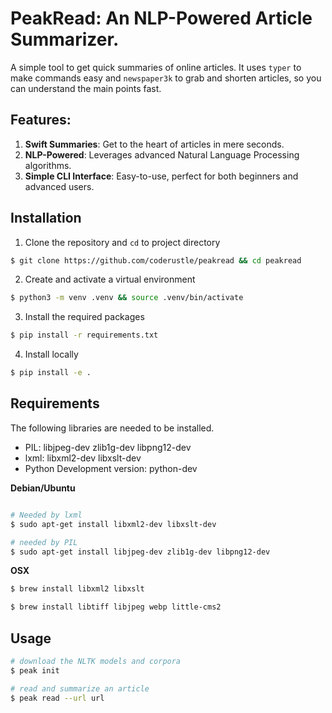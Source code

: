 # PeakRead: An NLP-Powered Article Summarizer.

A simple tool to get quick summaries of online articles. It uses `typer` to make commands easy and `newspaper3k` to grab and shorten articles, so you can understand the main points fast.

## Features:
1. **Swift Summaries**: Get to the heart of articles in mere seconds.
2. **NLP-Powered**: Leverages advanced Natural Language Processing algorithms.
3. **Simple CLI Interface**: Easy-to-use, perfect for both beginners and advanced users.

## Installation

1. Clone the repository and `cd` to project directory
```bash
$ git clone https://github.com/coderustle/peakread && cd peakread
```
2. Create and activate a virtual environment
```bash
$ python3 -m venv .venv && source .venv/bin/activate
```
3. Install the required packages
```bash
$ pip install -r requirements.txt
```
4. Install locally
```bash
$ pip install -e .
```

## Requirements
The following libraries are needed to be installed.

- PIL: libjpeg-dev zlib1g-dev libpng12-dev
- lxml: libxml2-dev libxslt-dev
- Python Development version: python-dev

**Debian/Ubuntu**
```bash

# Needed by lxml
$ sudo apt-get install libxml2-dev libxslt-dev

# needed by PIL
$ sudo apt-get install libjpeg-dev zlib1g-dev libpng12-dev
```

**OSX**
```bash
$ brew install libxml2 libxslt

$ brew install libtiff libjpeg webp little-cms2
```
## Usage

```bash
# download the NLTK models and corpora
$ peak init

# read and summarize an article
$ peak read --url url
```
